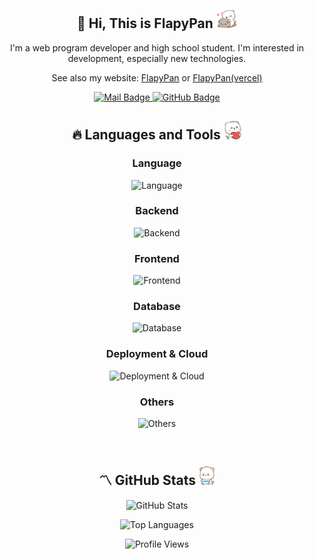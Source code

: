 <h2 align="center">👋 Hi, This is FlapyPan <img src="https://github.com/FlapyPan/FlapyPan/blob/main/assets/neko_0.gif" height="30px" alt="" /> </h2>

<p align="center">I'm a web program developer and high school student. I'm interested in development, especially new technologies.</p>

<p align="center">See also my website: <a href="https://www.flapypan.top/">FlapyPan</a> or <a href="https://flapypan.vercel.app/">FlapyPan(vercel)</a></p>

<p align="center">
  <a href="mailto:flapypan@gmail.com">
    <img src="https://img.shields.io/badge/-flapypan@gmail.com-c14438?style=flat&logo=Gmail&logoColor=white&link=mailto:flapypan@gmail.com" alt="Mail Badge"/>
  </a> 
  <a href="https://www.github.com/FlapyPan/">
    <img src="https://img.shields.io/badge/-FlapyPan-grey?style=flat&logo=github&logoColor=white&link=https://github.com/FlapyPan/" alt="GitHub Badge"/>
  </a>
</p>

<h2 align="center">🔥 Languages and Tools <img src="https://github.com/FlapyPan/FlapyPan/blob/main/assets/neko_1.gif" height="30px" alt="" /> </h2>

<h3 align="center">Language</h3>

<p align="center">
  <img src="https://skillicons.dev/icons?i=java,kotlin,js,ts,go,c,cs,rust" alt="Language"/>
</p>

<h3 align="center">Backend</h3>

<p align="center">
  <img src="https://skillicons.dev/icons?i=spring,go,dotnet" alt="Backend"/>
</p>

<h3 align="center">Frontend</h3>

<p align="center">
  <img src="https://skillicons.dev/icons?i=nodejs,vue,tailwind,vite,nuxt" alt="Frontend"/>
</p>

<h3 align="center">Database</h3>

<p align="center">
  <img src="https://skillicons.dev/icons?i=mysql,postgresql,redis,mongo" alt="Database"/>
</p>

<h3 align="center">Deployment & Cloud</h3>

<p align="center">
  <img src="https://skillicons.dev/icons?i=nginx,gradle,jenkins,docker" alt="Deployment & Cloud"/>
</p>

<h3 align="center">Others</h3>

<p align="center">
  <img src="https://skillicons.dev/icons?i=git,github,idea" alt="Others"/>
</p>

<p align="center">
  <img height="42" src="https://cdn.jsdelivr.net/gh/devicons/devicon/icons/linux/linux-original.svg"  alt=""/>
  <img height="42" src="https://cdn.iconscout.com/icon/free/png-256/free-archlinux-3521282-2944701.png"  alt=""/>
  <img height="42" src="https://cdn.jsdelivr.net/gh/devicons/devicon/icons/debian/debian-plain.svg"  alt=""/>
</p>

<h2 align="center">〽️ GitHub Stats <img src="https://github.com/FlapyPan/FlapyPan/blob/main/assets/neko_2.gif" height="30px" alt="" /> </h2>

<p align="center">
  <img src="https://github-readme-stats.vercel.app/api?username=FlapyPan&show_icons=true&include_all_commits=true&theme=algolia" alt="GitHub Stats"/>
</p>
<p align="center">
  <img src="https://github-readme-stats.vercel.app/api/top-langs/?username=FlapyPan&layout=compact&theme=algolia" alt="Top Languages"/>
</p>
<p align="center">
  <img src="https://komarev.com/ghpvc/?username=FlapyPan" alt="Profile Views"/>
</p>
